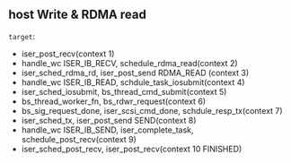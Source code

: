 ## host Write & RDMA read
`target`: 
- iser_post_recv(context 1)
- handle_wc ISER_IB_RECV, schedule_rdma_read(context 2)
- iser_sched_rdma_rd, iser_post_send RDMA_READ (context 3)
- handle_wc ISER_IB_READ, schdule_task_iosubmit(context 4)
- iser_sched_iosubmit, bs_thread_cmd_submit(context 5)
- bs_thread_worker_fn, bs_rdwr_request(context 6)
- bs_sig_request_done, iser_scsi_cmd_done, schdule_resp_tx(context 7)
- iser_sched_tx, iser_post_send SEND(context 8)
- handle_wc ISER_IB_SEND, iser_complete_task, schedule_post_recv(context 9)
- iser_sched_post_recv, iser_post_recv(context 10 FINISHED)